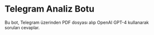 # Telegram Analiz Botu
Bu bot, Telegram üzerinden PDF dosyası alıp OpenAI GPT-4 kullanarak soruları cevaplar.